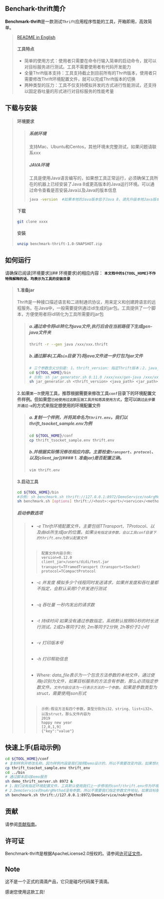 ## Benchark-thrift简介
**Benchmark-thrift**是一款测试`Thrift`应用程序性能的工具，开箱即用，高效简单。
> [README in English](README.md)
>#### 工具特点
> * 简单的使用方式：使用者只需要在命令行输入简单的启动命令，就可以对目标服务进行测试。工具不需要使用者有代码开发能力 
> * 全量Thrift版本支持：工具支持截止到目前所有的Thrift版本，使用者只需要修改Thrift环境配置文件，就可以完成Thrift版本的切换  
> * 两种类型的压力：工具不仅支持模拟并发的方式进行性能测试，还支持以固定吞吐量的形式进行对目标服务的性能考量  
## 下载与安装
> #### 环境要求
>> ##### 系统环境 
>> 支持Mac、Ubuntu和Centos，其他环境未完整测试，如果问题请联系xxx
>> ##### JAVA环境
>> 工具是使用Java语言编写的，如果想工具正常运行，必须确保工具所在的机器上已经安装了Java 8或更高版本的Java运行环境。可以通过命令查看是否安装Java以及Java的版本信息
>>```bash
>>java -version  #如果本地的Java版本低于Java 8，请先升级本地Java版本或者下载更高版本 https://www.oracle.com/technetwork/java/javase/downloads/index.html
>>```
> #### 下载 
>```bash
>git clone xxxx
>```
> #### 安装
>```bash
>unzip benchmark-thrift-1.0-SNAPSHOT.zip
>```
## 如何运行
请确保已阅读[环境要求](## 环境要求)的相应内容：
**`本文档中的${TOOL_HOME}不作特殊解释的话，均表示为工具的安装目录`**
> #### 1.准备jar
>Thrift是一种接口描述语言和二进制通讯协议，用来定义和创建跨语言的远程服务。在Java中，一般需要提供通过idl生成的jar包。工具提供了一个脚本，方便使用者将idl转化为工具所需要的jar包
>> ##### a.通过命令将idl转化为java文件,执行后会在当前路径下生成gen-java文件夹
>>```bash
>>thrift -r --gen java /xxx/xxx.thrift 
>>```
>> ##### b.通过脚本(工具`bin`目录下)将java文件进一步打包为jar文件
>>```bash
>># 三个参数含义分别是: 1、thrift_version: 指定Thrift版本；2、java_path:指定java文件夹路径(绝对路径)；3、jar_path:指定输出jar包的位置和名称
>>cd ${TOOL_HOME}/bin
>># 示例: sh jar_generator.sh 0.11.0 /xxx/xxx/gen-java /xxx/xxx/xxx.jar
>>sh jar_generator.sh <thrift_version> <java_path> <jar_path> 
>>```
> #### 2.如果`第一次`使用工具，推荐根据需要来修改工具`conf`目录下的环境配置文件样例。但如果您`已经使用过这款压测工具并知悉其使用方式`，您可以`跳过此步骤并通过-e`的方式来指定想使用的环境配置文件
>> ##### a.复制一个样例，并将其命名为`thrift.env`。我们以thrift_tsocket_sample.env为例
>>```bash
>>cd ${TOOL_HOME}/conf
>>cp thrift_tsocket_sample.env thrift.env
>>```
>> ##### b.并根据实际情况修改相应内容。主要检查`transport`、`protocol`、以及[client_jar](#### 1. 准备jar)是否配置正确。
>>```bash
>>vim thrift.env
>>```
> #### 3.启动工具
>```bash
>cd ${TOOL_HOME}/bin
>#示例: sh benchmark.sh thrift://127.0.0.1:8972/DemoService/noArgMethod
>sh benchmark.sh [options] thrift://<host>:<port>/<service>/<method>[?@<data_file>]
>```
>##### 启动参数选项
>> * ###### -e Thrift环境配置文件，主要包括TTransport、TProtocol、以及由idl所生成jar的位置。如果`没有指定该参数，会以工具conf目录下的thrift.env为默认配置文件`
>>>     配置文件内容示例:     
>>>     version=0.12.0  
>>>     client_jar=/users/didi/test.jar  
>>>     transport=TFramedTransport（transport=tSocket）  
>>>     protocol=TCompactProtocol
>> * ###### -c 并发度 模拟多少个线程同时发送请求，如果并发度和吞吐量都不指定，会默认采用1个并发进行测试
>> * ###### -q 吞吐量 一秒内发出的请求数
>> * ###### -t 持续时间 如果没有通过参数指定，系统默认按照60秒的时长进行测试。2或2s等同于2秒, 2m等同于2分钟, 2h等价于2小时
>> * ###### -v 打印版本号
>> * ###### -h 打印帮助信息
>> * ###### Where: data_file表示为一个包含方法参数的本地文件，通过使用`@`识别为文件，如果目标服务的方法含有参数，那么必须指定参数文件。`文件内容应该为一行表示方法的一个参数`。如果是参数类型为struct，需要使用json形式
>>>     示例:假设方法有四个参数，类型分别为i32、string、list<i32>、以及struct，那么文件内容为
>>>     2019
>>>     happy new year
>>>     [2,0,1,9]
>>>     {"key":"value"}
## 快速上手(启动示例)
```bash
cd ${TOOL_HOME}/conf
# 复制样例并修改名称。因为样例内容是我们按照Demo设计的，所以不需要改变内容。如果想对您指定的服务进行测试，需要根据实际情况来改变内容
cp thrift_tsocket_sample.env thrift_env
cd ../bin
# 通过脚本启动Demo服务
sh demo_thrift_server.sh 8972 &
# 1.我们没有指定环境配置文件，工具默认使用我们上一步修改的conf/thrift.env作为环境配置文件。如果我们不想使用默认的形式，可以通过-e的方式指定配置文件地址
# 2.DemoService的noArgMethod没有参数，所以不需要我们指定参数文件地址。如果目标服务的方法有参数，需要通过?@指定参数文件地址
sh benchmark.sh thrift://127.0.0.1:8972/DemoService/noArgMethod
```

## 贡献

请参阅[贡献指南](CONTRIBUTING.md)。

## 许可证

Benchmark-thrift是根据ApacheLicense2.0授权的。请参阅[许可证文件](LICENSE)。

## Note
这不是一个正式的滴滴产品，它只是碰巧代码属于滴滴。

感谢您使用这款工具!

